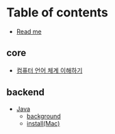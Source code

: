# Table of contents

* [Read me](README.md)

## core

* [컴퓨터 언어 체계 이해하기](<README (1).md>)

## backend

* [Java](backend/java/README.md)
  * [background](backend/java/background.md)
  * [install(Mac)](backend/java/install-mac.md)
